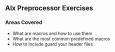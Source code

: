 ## Alx Preprocessor Exercises

### Areas Covered

- What are macros and how to use them
- What are the most common predefined macros
- How to include guard your header files
